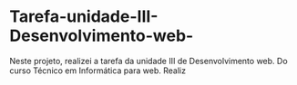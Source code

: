 # Tarefa-unidade-III-Desenvolvimento-web-
Neste projeto, realizei a tarefa da unidade III de Desenvolvimento web. Do curso Técnico em Informática para web. Realiz
